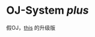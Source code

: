 # OJ-System $plus$

假OJ，[this](https://github.com/Hussein-01bit/OJ-System/blob/main/README.md?plain=1) 的升级版
